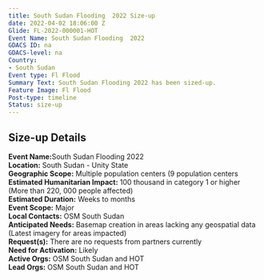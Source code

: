 ```yaml
---
title: South Sudan Flooding  2022 Size-up
date: 2022-04-02 18:06:00 Z
Glide: FL-2022-000001-HOT
Event Name: South Sudan Flooding  2022
GDACS ID: na
GDACS-level: na
Country:
- South Sudan
Event type: Fl Flood
Summary Text: South Sudan Flooding 2022 has been sized-up.
Feature Image: Fl Flood
Post-type: timeline
Status: size-up
---
```


<h2>Size-up Details</h2>

<strong>Event Name:</strong>South Sudan Flooding  2022<br>
<strong>Location:</strong> South Sudan - Unity State<br>
<strong>Geographic Scope:</strong> Multiple population centers (9 population centers<br>
<strong>Estimated Humanitarian Impact:</strong>	100 thousand in category 1 or higher (More than 220, 000 people affected)<br>
<strong>Estimated Duration:</strong> Weeks to months<br>
<strong>Event Scope:</strong> Major<br>
<strong>Local Contacts:</strong> OSM South Sudan<br>
<strong>Anticipated Needs:</strong> Basemap creation in areas lacking any geospatial data (Latest imagery for areas impacted)<br>
<strong>Request(s):</strong> There are no requests from partners currently<br>
<strong>Need for Activation:</strong> Likely<br>
<strong>Active Orgs:</strong> OSM South Sudan and HOT<br>
<strong>Lead Orgs:</strong> OSM South Sudan and HOT<br>